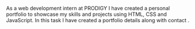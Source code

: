 As a web development intern at PRODIGY I have created a personal portfolio to showcase my skills and projects using HTML, CSS and JavaScript. In this task I have created a portfolio details along with contact .
